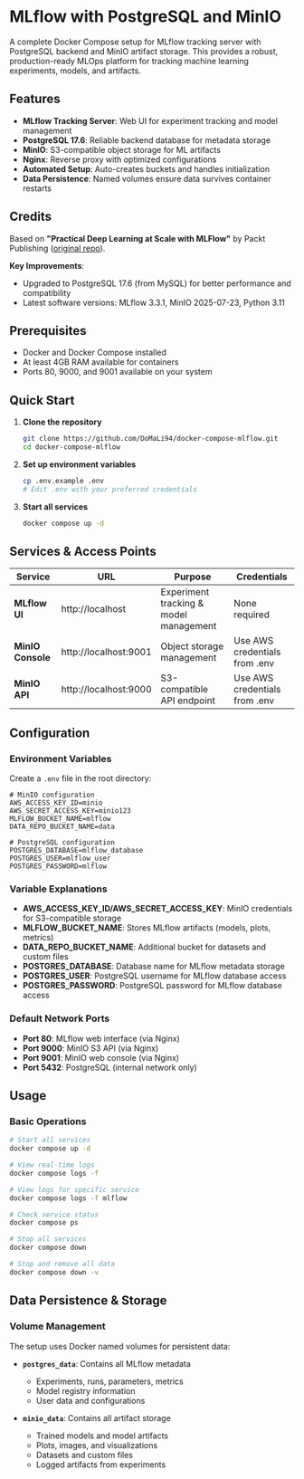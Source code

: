 # MLflow with PostgreSQL and MinIO

A complete Docker Compose setup for MLflow tracking server with PostgreSQL backend and MinIO artifact storage. This provides a robust, production-ready MLOps platform for tracking machine learning experiments, models, and artifacts.

## Features

- **MLflow Tracking Server**: Web UI for experiment tracking and model management
- **PostgreSQL 17.6**: Reliable backend database for metadata storage
- **MinIO**: S3-compatible object storage for ML artifacts
- **Nginx**: Reverse proxy with optimized configurations
- **Automated Setup**: Auto-creates buckets and handles initialization
- **Data Persistence**: Named volumes ensure data survives container restarts

## Credits

Based on **"Practical Deep Learning at Scale with MLFlow"** by Packt Publishing ([original repo](https://github.com/PacktPublishing/Practical-Deep-Learning-at-Scale-with-MLFlow/tree/main/chapter03/mlflow_docker_setup)).

**Key Improvements**: 
- Upgraded to PostgreSQL 17.6 (from MySQL) for better performance and compatibility
- Latest software versions: MLflow 3.3.1, MinIO 2025-07-23, Python 3.11

## Prerequisites

- Docker and Docker Compose installed
- At least 4GB RAM available for containers
- Ports 80, 9000, and 9001 available on your system

## Quick Start

1. **Clone the repository**
   ```bash
   git clone https://github.com/DoMaLi94/docker-compose-mlflow.git
   cd docker-compose-mlflow
   ```

2. **Set up environment variables**
   ```bash
   cp .env.example .env
   # Edit .env with your preferred credentials
   ```

3. **Start all services**
   ```bash
   docker compose up -d
   ```

## Services & Access Points

| Service | URL | Purpose | Credentials |
|---------|-----|---------|-------------|
| **MLflow UI** | http://localhost | Experiment tracking & model management | None required |
| **MinIO Console** | http://localhost:9001 | Object storage management | Use AWS credentials from .env |
| **MinIO API** | http://localhost:9000 | S3-compatible API endpoint | Use AWS credentials from .env |

## Configuration

### Environment Variables

Create a `.env` file in the root directory:

```env
# MinIO configuration
AWS_ACCESS_KEY_ID=minio
AWS_SECRET_ACCESS_KEY=minio123
MLFLOW_BUCKET_NAME=mlflow
DATA_REPO_BUCKET_NAME=data

# PostgreSQL configuration
POSTGRES_DATABASE=mlflow_database
POSTGRES_USER=mlflow_user
POSTGRES_PASSWORD=mlflow
```

### Variable Explanations

- **AWS_ACCESS_KEY_ID/AWS_SECRET_ACCESS_KEY**: MinIO credentials for S3-compatible storage
- **MLFLOW_BUCKET_NAME**: Stores MLflow artifacts (models, plots, metrics)
- **DATA_REPO_BUCKET_NAME**: Additional bucket for datasets and custom files
- **POSTGRES_DATABASE**: Database name for MLflow metadata storage
- **POSTGRES_USER**: PostgreSQL username for MLflow database access
- **POSTGRES_PASSWORD**: PostgreSQL password for MLflow database access

### Default Network Ports

- **Port 80**: MLflow web interface (via Nginx)
- **Port 9000**: MinIO S3 API (via Nginx) 
- **Port 9001**: MinIO web console (via Nginx)
- **Port 5432**: PostgreSQL (internal network only)

## Usage

### Basic Operations

```bash
# Start all services
docker compose up -d

# View real-time logs
docker compose logs -f

# View logs for specific service
docker compose logs -f mlflow

# Check service status
docker compose ps

# Stop all services
docker compose down

# Stop and remove all data
docker compose down -v
```

## Data Persistence & Storage

### Volume Management

The setup uses Docker named volumes for persistent data:

- **`postgres_data`**: Contains all MLflow metadata
  - Experiments, runs, parameters, metrics
  - Model registry information
  - User data and configurations

- **`minio_data`**: Contains all artifact storage
  - Trained models and model artifacts
  - Plots, images, and visualizations  
  - Datasets and custom files
  - Logged artifacts from experiments